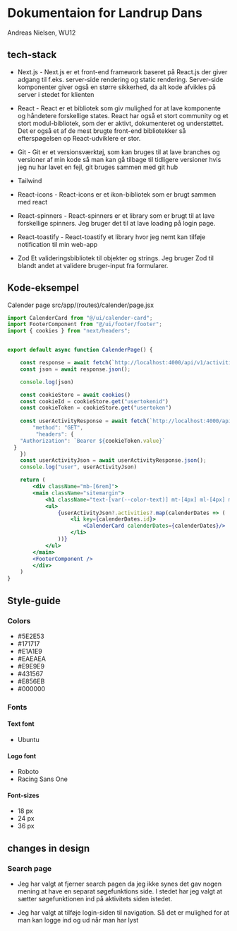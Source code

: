 # Dokumentaion for Landrup Dans
Andreas Nielsen, WU12

## tech-stack
* Next.js - Next.js er et front-end framework baseret på React.js der giver adgang til f.eks. server-side rendering og static rendering. Server-side komponenter giver også en større sikkerhed, da alt kode afvikles på server i stedet for klienten

* React - React er et bibliotek som giv mulighed for at lave komponente og håndetere forskellige states. React har også et stort community og et stort modul-bibliotek, som der er aktivt, dokumenteret og understøttet. Det er også et af de mest brugte front-end bibliotekker så efterspøgelsen op React-udviklere er stor.

* Git - Git er et versionsværktøj, som kan bruges til at lave branches og versioner af min kode så man kan gå tilbage til tidligere versioner hvis jeg nu har lavet en fejl, git bruges sammen med git hub
* Tailwind
* React-icons - React-icons er et ikon-bibliotek som er brugt sammen med react
* React-spinners - React-spinners er et library som er brugt til at lave forskellige spinners. Jeg bruger det til at lave loading på login page.

* React-toastify - React-toastify et library hvor jeg nemt kan tilføje notification til min web-app

* Zod
Et valideringsbibliotek til objekter og strings. Jeg bruger Zod til blandt andet at validere bruger-input fra formularer.

## Kode-eksempel
Calender page 
src/app/(routes)/calender/page.jsx

``` jsx
import CalenderCard from "@/ui/calender-card";
import FooterComponent from "@/ui/footer/footer";
import { cookies } from "next/headers";


export default async function CalenderPage() {

    const response = await fetch(`http://localhost:4000/api/v1/activities/`)
    const json = await response.json();

    console.log(json)

    const cookieStore = await cookies()
    const cookieId = cookieStore.get("usertokenid")
    const cookieToken = cookieStore.get("usertoken")
    
    const userActivityResponse = await fetch(`http://localhost:4000/api/v1/users/${cookieId.value}`, {
        "method": "GET",
         "headers": {
    "Authorization": `Bearer ${cookieToken.value}`
  }
    })
    const userActivityJson = await userActivityResponse.json();
    console.log("user", userActivityJson)

    return (
        <div className="mb-[6rem]">
        <main className="sitemargin">
            <h1 className="text-[var(--color-text)] mt-[4px] ml-[4px] mb-[30px] text-[36px]">Kalender</h1>
            <ul>
                {userActivityJson?.activities?.map(calenderDates => (
                    <li key={calenderDates.id}>
                        <CalenderCard calenderDates={calenderDates}/>
                    </li>
                ))}
            </ul>
        </main>
        <FooterComponent />
        </div>
    )
}
```


## Style-guide
### Colors
* #5E2E53
* #171717
* #E1A1E9
* #EAEAEA
* #E9E9E9
* #431567
* #E856EB
* #000000

### Fonts
 #### Text font
 * Ubuntu
 #### Logo font
 * Roboto
 * Racing Sans One
 #### Font-sizes
* 18 px
* 24 px
* 36 px

## changes in design

 ### Search page
 * Jeg har valgt at fjerner search pagen da jeg ikke synes det gav nogen mening at have en separat søgefunktions side. I stedet har jeg valgt at sætter søgefunktionen ind på aktivitets siden istedet.

 * Jeg har valgt at tilføje login-siden til navigation. Så det er mulighed for at man kan logge ind og ud når man har lyst
